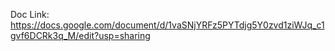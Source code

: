 Doc Link: https://docs.google.com/document/d/1vaSNjYRFz5PYTdjg5Y0zvd1ziWJq_c1gvf6DCRk3q_M/edit?usp=sharing
